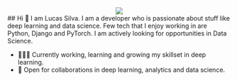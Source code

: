 
<center><IMG SRC="https://i.pinimg.com/originals/fd/c4/f8/fdc4f8df31ccaeab0b48f3d942bcf41d.gif"></center>
## Hi 👋 I am Lucas Silva. 
I am a developer who is passionate about stuff like deep learning and data science. Few tech that I enjoy working in are Python, Django and PyTorch. I am actively looking for opportunities in Data Science.
  
- 👨🏽‍💻 Currently working, learning and growing my skillset in deep learning.
- 🤝 Open for collaborations in deep learning, analytics and data science.


